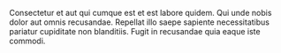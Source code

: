 Consectetur et aut qui cumque est et est labore quidem. Qui unde nobis dolor aut omnis recusandae. Repellat illo saepe sapiente necessitatibus pariatur cupiditate non blanditiis. Fugit in recusandae quia eaque iste commodi.